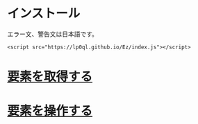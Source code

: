 # インストール
エラー文、警告文は日本語です。
```
<script src="https://lp0ql.github.io/Ez/index.js"></script>
```
# [要素を取得する](./el.md)

# [要素を操作する](./el_Object.md)